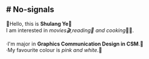 <h2># No-signals</h2>
<p>👋Hello, this is <strong>Shulang Ye</strong>🍃<br>
I am interested in <em>movies🎬,reading📖 and cooking</em>👩‍🍳.</p>
<p>·I'm major in <strong>Graphics Communication Design in CSM</strong>.🌈<br>
·My favourite colour is <em>pink and white</em>.🎀</p>
